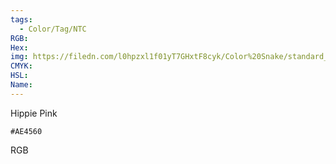 ```yaml
---
tags:
  - Color/Tag/NTC
RGB:
Hex:
img: https://filedn.com/l0hpzxl1f01yT7GHxtF8cyk/Color%20Snake/standard_csv_to_svg//AE4560.svg
CMYK:
HSL:
Name:
---
```

Hippie Pink
```palette
#AE4560
```
RGB
